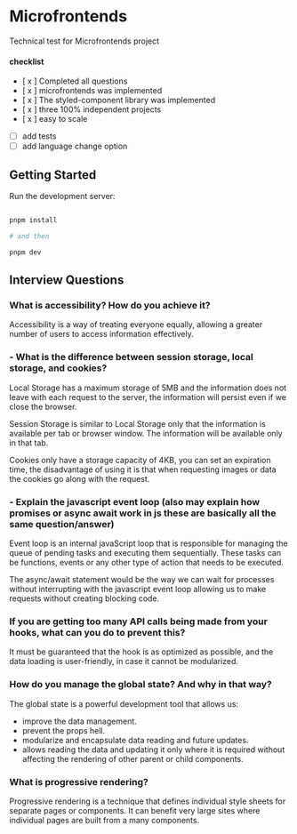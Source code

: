 # Microfrontends

Technical test for Microfrontends project

#### checklist

- [ x ] Completed all questions
- [ x ] microfrontends was implemented
- [ x ] The styled-component library was implemented
- [ x ] three 100% independent projects
- [ x ] easy to scale
- [ ] add tests
- [ ] add language change option

## Getting Started

Run the development server:

```bash

pnpm install

# and then

pnpm dev
```

## Interview Questions

### What is accessibility? How do you achieve it?

Accessibility is a way of treating everyone equally, allowing a greater number of users to access information effectively.

### - What is the difference between session storage, local storage, and cookies?

Local Storage has a maximum storage of 5MB and the information does not leave with each request to the server, the information will persist even if we close the browser.

Session Storage is similar to Local Storage only that the information is available per tab or browser window. The information will be available only in that tab.

Cookies only have a storage capacity of 4KB, you can set an expiration time, the disadvantage of using it is that when requesting images or data the cookies go along with the request.

### - Explain the javascript event loop (also may explain how promises or async await work in js these are basically all the same question/answer)

Event loop is an internal javaScript loop that is responsible for managing the queue of pending tasks and executing them sequentially. These tasks can be functions, events or any other type of action that needs to be executed.

The async/await statement would be the way we can wait for processes without interrupting with the javascript event loop allowing us to make requests without creating blocking code.

### If you are getting too many API calls being made from your hooks, what can you do to prevent this?

It must be guaranteed that the hook is as optimized as possible, and the data loading is user-friendly, in case it cannot be modularized.

### How do you manage the global state? And why in that way?

The global state is a powerful development tool that allows us:

- improve the data management.
- prevent the props hell.
- modularize and encapsulate data reading and future updates.
- allows reading the data and updating it only where it is required without affecting the rendering of other parent or child components.

### What is progressive rendering?

Progressive rendering is a technique that defines individual style sheets for separate pages or components. It can benefit very large sites where individual pages are built from a many components.
